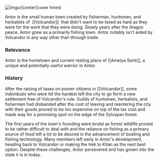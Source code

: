 ![Imgur|center|cover hmed](https://i.imgur.com/uhCQBg9.png)

Antor is the small human town created by fisherman, huntsmen, and herbalists of  [[Volcandor]]  that didn't want to be taxed as hard as they were for the work that they were doing. Slowly years after the dragon peace, Antor grew as a primarily fishing town. Antor notably isn't aided by Volcandor in any way other than through trade.  
  

### Relevance

Antor is the hometown and current resting place of [[Amelya Senti]], a unique and potentially useful warrior in Antor.

### History

After the raising of taxes on poorer citizens in [[Volcandor]], some individuals who were hit the hardest left the city to go form a new settlement free of Volcandor's rule. Guilds of huntsmen, herbalists, and fishermen had disbanded after the cost of leaving and reentering the city with their goods proved to be too expensive on top of the tax cost and made way for a promising spot on the edge of the Sylvayan forest.  
  
The first years of the town's founding were brutal as forest wildlife proved to be rather difficult to deal with and the reliance on fishing as a primary source of food left a lot to be desired in the advancement of boating and fishing technology. Many members left early in Antor's development, heading back to Volcandor or making the trek to Kitan as the next best option. Despite these challenges, Antor persevered and has grown into the state it is in today.